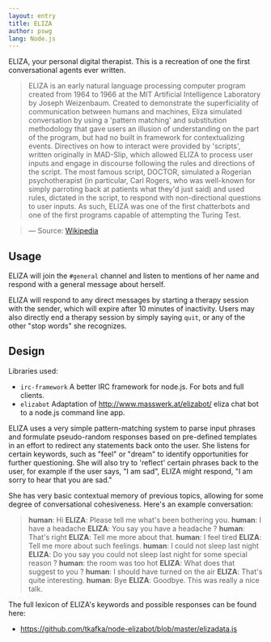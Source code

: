 ```yaml
---
layout: entry
title: ELIZA
author: pswg
lang: Node.js
---
```


ELIZA, your personal digital therapist. This is a recreation of one the first conversational agents
ever written. 

> ELIZA is an early natural language processing computer program created from 1964 to 1966 at the
> MIT Artificial Intelligence Laboratory by Joseph Weizenbaum. Created to demonstrate the
> superficiality of communication between humans and machines, Eliza simulated conversation by
> using a 'pattern matching' and substitution methodology that gave users an illusion of
> understanding on the part of the program, but had no built in framework for contextualizing
> events. Directives on how to interact were provided by 'scripts', written originally in MAD-Slip,
> which allowed ELIZA to process user inputs and engage in discourse following the rules and
> directions of the script. The most famous script, DOCTOR, simulated a Rogerian psychotherapist
> (in particular, Carl Rogers, who was well-known for simply parroting back at patients what
> they'd just said) and used rules, dictated in the script, to respond with non-directional
> questions to user inputs. As such, ELIZA was one of the first chatterbots and one of the first
> programs capable of attempting the Turing Test.

> &mdash; Source: [Wikipedia](https://en.wikipedia.org/wiki/ELIZA)

## Usage

ELIZA will join the `#general` channel and listen to mentions of her name and respond with a
general message about herself.

ELIZA will respond to any direct messages by starting a therapy session with the sender, which
will expire after 10 minutes of inactivity. Users may also directly end a therapy session by
simply saying `quit`, or any of the other "stop words" she recognizes.

## Design

Libraries used:

- `irc-framework` A better IRC framework for node.js. For bots and full clients.
- `elizabot` Adaptation of http://www.masswerk.at/elizabot/ eliza chat bot to a node.js command
   line app.

ELIZA uses a very simple pattern-matching system to parse input phrases and formulate pseudo-random
responses based on pre-defined templates in an effort to redirect any statements back onto the
user. She listens for certain keywords, such as "feel" or "dream" to identify opportunities for
further questioning. She will also try to 'reflect' certain phrases back to the user, for example
if the user says, "I am sad", ELIZA might respond, "I am sorry to hear that you are sad."

She has very basic contextual memory of previous topics, allowing for some degree of conversational
cohesiveness. Here's an example conversation:

 > **human**: Hi
 > **ELIZA**: Please tell me what's been bothering you.
 > **human**: I have a headache
 > **ELIZA**: You say you have a headache ?
 > **human**: That's right
 > **ELIZA**: Tell me more about that.
 > **human**: I feel tired
 > **ELIZA**: Tell me more about such feelings.
 > **human**: I could not sleep last night
 > **ELIZA**: Do you say you could not sleep last night for some special reason ?
 > **human**: the room was too hot
 > **ELIZA**: What does that suggest to you ?
 > **human**: I should have turned on the air
 > **ELIZA**: That's quite interesting.
 > **human**: Bye
 > **ELIZA**: Goodbye.  This was really a nice talk.

The full lexicon of ELIZA's keywords and possible responses can be found here:

 - https://github.com/tkafka/node-elizabot/blob/master/elizadata.js
